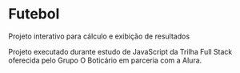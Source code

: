 # Futebol

Projeto interativo para cálculo e exibição de resultados

Projeto executado durante estudo de JavaScript da Trilha Full Stack oferecida pelo Grupo O Boticário em parceria com a Alura.
